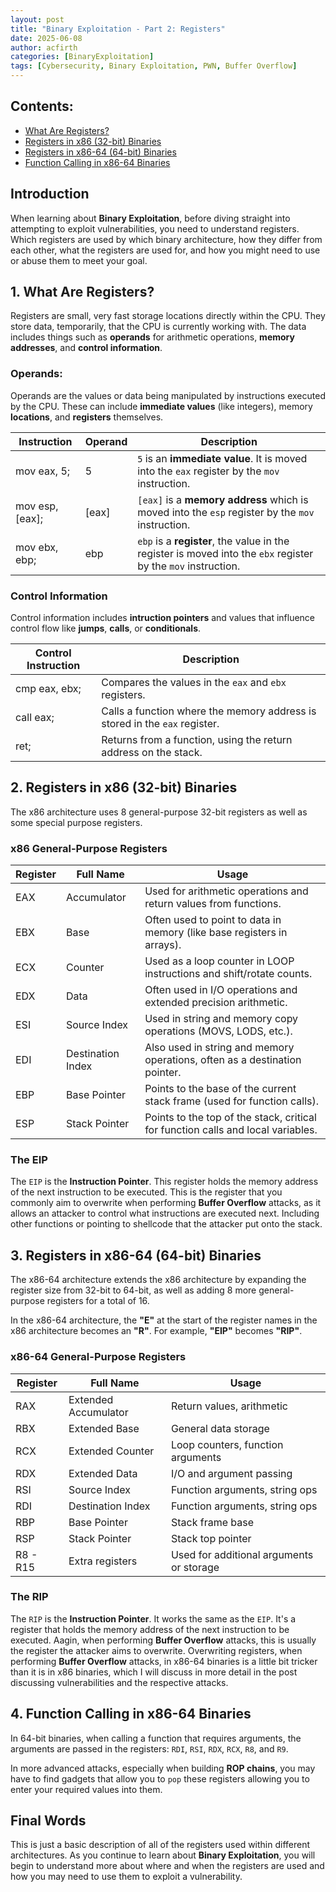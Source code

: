 ```yaml
---
layout: post
title: "Binary Exploitation - Part 2: Registers"
date: 2025-06-08
author: acfirth
categories: [BinaryExploitation]
tags: [Cybersecurity, Binary Exploitation, PWN, Buffer Overflow]
---
```


## Contents:
- [What Are Registers?](#1-what-are-registers)
- [Registers in x86 (32-bit) Binaries](#2-registers-in-x86-32-bit-binaries)
- [Registers in x86-64 (64-bit) Binaries](#3-registers-in-x86-64-64-bit-binaries)
- [Function Calling in x86-64 Binaries](#4-function-calling-in-x86-64-binaries)

## Introduction
When learning about **Binary Exploitation**, before diving straight into attempting to exploit vulnerabilities, you need to understand registers. Which registers are used by which binary architecture, how they differ from each other, what the registers are used for, and how you might need to use or abuse them to meet your goal.

## 1. What Are Registers?
Registers are small, very fast storage locations directly within the CPU. They store data, temporarily, that the CPU is currently working with. The data includes things such as **operands** for arithmetic operations, **memory addresses**, and **control information**.

### Operands:
Operands are the values or data being manipulated by instructions executed by the CPU. These can include **immediate values** (like integers), memory **locations**, and **registers** themselves.

| Instruction     | Operand | Description                                                                                                     |
| --------------- | ------- | --------------------------------------------------------------------------------------------------------------- |
| mov eax, 5;     | 5       | `5` is an **immediate value**. It is moved into the `eax` register by the `mov` instruction.                  |
| mov esp, [eax]; | [eax]   | `[eax]` is a **memory address** which is moved into the `esp` register by the `mov` instruction.              |
| mov ebx, ebp;   | ebp     | `ebp` is a **register**, the value in the register is moved into the `ebx` register by the `mov` instruction. |

### Control Information
Control information includes **intruction pointers** and values that influence control flow like **jumps**, **calls**, or **conditionals**.

| Control Instruction | Description                                                                  |
| ------------------- | ---------------------------------------------------------------------------- |
| cmp eax, ebx;       | Compares the values in the `eax` and `ebx` registers.                    |
| call eax;           | Calls a function where the memory address is stored in the `eax` register. |
| ret;                | Returns from a function, using the return address on the stack.              |

## 2. Registers in x86 (32-bit) Binaries
The x86 architecture uses 8 general-purpose 32-bit registers as well as some special purpose registers.

### x86 General-Purpose Registers

| Register                                                         | Full Name         | Usage                                                                            |
| ---------------------------------------------------------------- | ----------------- | -------------------------------------------------------------------------------- |
| EAX                                                              | Accumulator       | Used for arithmetic operations and return values from functions.                 |
| EBX                                                              | Base              | Often used to point to data in memory (like base registers in arrays).           |
| ECX                                                              | Counter           | Used as a loop counter in LOOP instructions and shift/rotate counts.             |
| EDX                                                              | Data              | Often used in I/O operations and extended precision arithmetic.                |
| ESI                                                              | Source Index      | Used in string and memory copy operations (MOVS, LODS, etc.).                    |
| EDI                                                              | Destination Index | Also used in string and memory operations, often as a destination pointer.       |
| EBP                                                              | Base Pointer      | Points to the base of the current stack frame (used for function calls).    |
| ESP                                                              | Stack Pointer     | Points to the top of the stack, critical for function calls and local variables.  |

### The EIP
The `EIP` is the **Instruction Pointer**. This register holds the memory address of the next instruction to be executed. This is the register that you commonly aim to overwrite when performing **Buffer Overflow** attacks, as it allows an attacker to control what instructions are executed next. Including other functions or pointing to shellcode that the attacker put onto the stack.

## 3. Registers in x86-64 (64-bit) Binaries
The x86-64 architecture extends the x86 architecture by expanding the register size from 32-bit to 64-bit, as well as adding 8 more general-purpose registers for a total of 16.

In the x86-64 architecture, the **"E"** at the start of the register names in the x86 architecture becomes an **"R"**. For example, **"EIP"** becomes **"RIP"**.

### x86-64 General-Purpose Registers

| Register      | Full Name            | Usage                                    |
| ------------- | -------------------- | ---------------------------------------- |
| RAX           | Extended Accumulator | Return values, arithmetic                |
| RBX           | Extended Base        | General data storage                     |
| RCX           | Extended Counter     | Loop counters, function arguments        |
| RDX           | Extended Data        | I/O and argument passing                 |
| RSI           | Source Index         | Function arguments, string ops           |
| RDI           | Destination Index    | Function arguments, string ops           |
| RBP           | Base Pointer         | Stack frame base                         |
| RSP           | Stack Pointer        | Stack top pointer                        |
| R8 - R15      | Extra registers      | Used for additional arguments or storage |

### The RIP
The `RIP` is the **Instruction Pointer**. It works the same as the `EIP`. It's a register that holds the memory address of the next instruction to be executed. Aagin, when performing **Buffer Overflow** attacks, this is usually the register the attacker aims to overwrite. Overwriting registers, when performing **Buffer Overflow** attacks, in x86-64 binaries is a little bit tricker than it is in x86 binaries, which I will discuss in more detail in the post discussing vulnerabilities and the respective attacks.

## 4. Function Calling in x86-64 Binaries
In 64-bit binaries, when calling a function that requires arguments, the arguments are passed in the registers: `RDI`, `RSI`, `RDX`, `RCX`, `R8`, and `R9`.

In more advanced attacks, especially when building **ROP chains**, you may have to find gadgets that allow you to `pop` these registers allowing you to enter your required values into them.

## Final Words
This is just a basic description of all of the registers used within different architectures. As you continue to learn about **Binary Exploitation**, you will begin to understand more about where and when the registers are used and how you may need to use them to exploit a vulnerability.